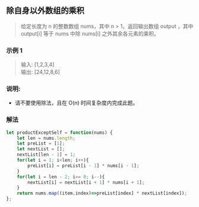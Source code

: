 
## 除自身以外数组的乘积
> 给定长度为 n 的整数数组 nums，其中 n > 1，返回输出数组 output ，其中 output[i] 等于 nums 中除 nums[i] 之外其余各元素的乘积。

### 示例 1
> 输入: [1,2,3,4]             
> 输出: [24,12,8,6]       

### 说明: 
+ 请不要使用除法，且在 O(n) 时间复杂度内完成此题。


### 解法
```javascript 1.8
let productExceptSelf = function(nums) {
    let len = nums.length;
    let preList = [1];
    let nextList = [];
    nextList[len - 1] = 1;
    for(let i = 1; i<len; i++){
        preList[i] = preList[i - 1] * nums[i - 1];
    }
    for(let i = len - 2; i>= 0; i--){
        nextList[i] = nextList[i + 1] * nums[i + 1];
    }
    return nums.map((item,index)=>preList[index] * nextList[index]);
};
```